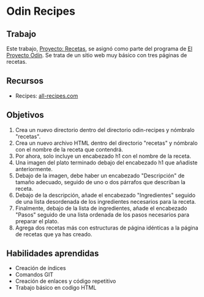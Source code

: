 # Odin Recipes 

## Trabajo

Este trabajo, <a href="https://www.theodinproject.com/lessons/foundations-recipes" target="blank_">Proyecto: Recetas</a>, se asignó como parte del programa de <a href="https://www.theodinproject.com/">El Proyecto Odín</a>. Se trata de un sitio web muy básico con tres páginas de recetas.

## Recursos
- Recipes: <a href="https://www.allrecipes.com/">all-recipes.com</a>

## Objetivos

1. Crea un nuevo directorio dentro del directorio odin-recipes y nómbralo "recetas".
2. Crea un nuevo archivo HTML dentro del directorio "recetas" y nómbralo con el nombre de la receta que contendrá.
3. Por ahora, solo incluye un encabezado h1 con el nombre de la receta.
4. Una imagen del plato terminado debajo del encabezado h1 que añadiste anteriormente.
5. Debajo de la imagen, debe haber un encabezado "Descripción" de tamaño adecuado, seguido de uno o dos párrafos que describan la receta.
6. Debajo de la descripción, añade el encabezado "Ingredientes" seguido de una lista desordenada de los ingredientes necesarios para la receta.
7. Finalmente, debajo de la lista de ingredientes, añade el encabezado "Pasos" seguido de una lista ordenada de los pasos necesarios para preparar el plato.
8. Agrega dos recetas más con estructuras de página idénticas a la página de recetas que ya has creado.

## Habilidades aprendidas
- Creación de índices
- Comandos GIT
- Creación de enlaces y código repetitivo
- Trabajo básico en codigo HTML
